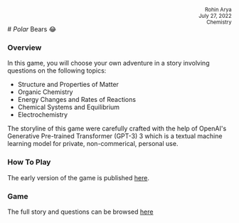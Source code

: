 <div style='text-align: right;'><small>Rohin Arya</small></div>
<div style='text-align: right;'><small>July 27, 2022</small></div>
<div style='text-align: right;'><small>Chemistry</small></div>
# <i>Polar</i> Bears 😂

### Overview
In this game, you will choose your own adventure in a story involving questions on the following topics:
- Structure and Properties of Matter
- Organic Chemistry
- Energy Changes and Rates of Reactions
- Chemical Systems and Equilibrium
- Electrochemistry

The storyline of this game were carefully crafted with the help of OpenAI's Generative Pre-trained Transformer (GPT-3) 3 which is a textual machine learning model for private, non-commerical, personal use. 

### How To Play
The early version of the game is published [here](https://r0h.in/articles/polarbears/).

### Game
The full story and questions can be browsed [here](https://r0h.in/articles/polarbears/story.png)